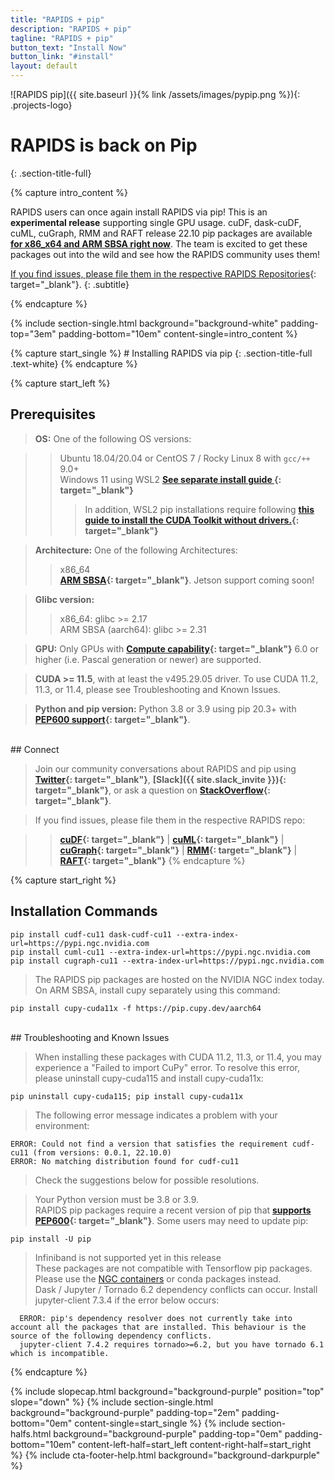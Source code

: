 ```yaml
---
title: "RAPIDS + pip"
description: "RAPIDS + pip"
tagline: "RAPIDS + pip"
button_text: "Install Now"
button_link: "#install"
layout: default
---
```


![RAPIDS pip]({{ site.baseurl }}{% link /assets/images/pypip.png %}){: .projects-logo}


# RAPIDS is back on Pip
{: .section-title-full}

{% capture intro_content %}

RAPIDS users can once again install RAPIDS via pip!  This is an **experimental release** supporting single GPU usage.  cuDF, dask-cuDF, cuML, cuGraph, RMM and RAFT release 22.10 pip packages are available **[for x86_x64 and ARM SBSA right now](#install)**.  The team is excited to get these packages out into the wild and see how the RAPIDS community uses them!

[If you find issues, please file them in the respective RAPIDS Repositories](https://github.com/rapidsai){: target="_blank"}.
{: .subtitle}

{% endcapture %}

{% include section-single.html
    background="background-white"
    padding-top="3em" padding-bottom="10em"
    content-single=intro_content
%}

<div id="install"></div>
{% capture start_single %}
# Installing RAPIDS via pip
{: .section-title-full .text-white}
{% endcapture %}

{% capture start_left %}

## Prerequisites

> <i class="fas fa-desktop text-white"></i> **OS:** One of the following OS versions:

>> <i class="fa-brands fa-ubuntu text-white"></i> Ubuntu 18.04/20.04 or CentOS 7 / Rocky Linux 8 with <code>gcc/++</code> 9.0+  <br>
>> <i class="fas fa-desktop text-white"></i> Windows 11 using WSL2  **[See separate install guide <i class="fa fa-angle-double-right" aria-hidden="true"></i>](wsl2.html){: target="_blank"}** <br>
>>> <i class="fas fa-chevron-circle-right text-white"></i> In addition, WSL2 pip installations require following **[this guide to install the CUDA Toolkit without drivers.](https://docs.nvidia.com/cuda/wsl-user-guide/index.html#cuda-support-for-wsl2){: target="_blank"}**

> <i class="fas fa-microchip text-white"></i> **Architecture:** One of the following Architectures:<br>
>> <i class="fas fa-chevron-circle-right text-white"></i> x86_64 <br>
>> <i class="fas fa-chevron-circle-right text-white"></i> **[ARM SBSA](https://developer.arm.com/documentation/102378/0201/Armv8-x-A-and-the-SBSA){: target="_blank"}**.  Jetson support coming soon!

> <i class="fas fa-info-circle text-white"></i> **Glibc version:**  <br>
>> <i class="fas fa-chevron-circle-right text-white"></i> x86_64: glibc >= 2.17 <br>
>> <i class="fas fa-chevron-circle-right text-white"></i> ARM SBSA (aarch64): glibc >= 2.31

> <i class="fas fa-microchip text-white"></i> **GPU:** Only GPUs with **[Compute capability](https://developer.nvidia.com/cuda-gpus){: target="_blank"}** 6.0 or higher (i.e. Pascal generation or newer) are supported.

> <i class="fas fa-download text-white"></i> **CUDA >= 11.5**, with at least the v495.29.05 driver. To use CUDA 11.2, 11.3, or 11.4, please see Troubleshooting and Known Issues.

> <i class="fab fa-python text-white"></i> **Python and pip version:** Python 3.8 or 3.9 using pip 20.3+ with **[PEP600 support](https://peps.python.org/pep-0600/){: target="_blank"}**.

<br>
## <i class="far fa-comments text-white"></i> Connect

> Join our community conversations about RAPIDS and pip using **[Twitter](https://twitter.com/rapidsai){: target="_blank"}**, **[Slack]({{ site.slack_invite }}){: target="_blank"}**, or ask a question on **[StackOverflow](https://stackoverflow.com/tags/rapids){: target="_blank"}**.

> If you find issues, please file them in the respective RAPIDS repo:

>> **[cuDF](https://github.com/rapidsai/cudf/issues/new/choose ){: target="_blank"}** |
>> **[cuML](https://github.com/rapidsai/cuml/issues/new/choose ){: target="_blank"}** |
>> **[cuGraph](https://github.com/rapidsai/cugraph/issues/new/choose ){: target="_blank"}** |
>> **[RMM](https://github.com/rapidsai/rmm/issues/new/choose ){: target="_blank"}** |
>> **[RAFT](https://github.com/rapidsai/raft/issues/new/choose ){: target="_blank"}**
{% endcapture %}

{% capture start_right %}
## <i class="fad fa-terminal text-white"></i> Installation Commands


	pip install cudf-cu11 dask-cudf-cu11 --extra-index-url=https://pypi.ngc.nvidia.com
	pip install cuml-cu11 --extra-index-url=https://pypi.ngc.nvidia.com
	pip install cugraph-cu11 --extra-index-url=https://pypi.ngc.nvidia.com

> <i class="fas fa-info-circle text-white"></i> The RAPIDS pip packages are hosted on the NVIDIA NGC index today.  <br>
> <i class="fas fa-info-circle text-white"></i> On ARM SBSA, install cupy separately using this command:

	pip install cupy-cuda11x -f https://pip.cupy.dev/aarch64

<br>
## <i class="fa-solid fa-screwdriver-wrench text-white"></i> Troubleshooting and Known Issues

> <i class="fas fa-info-circle text-white"></i> When installing these packages with CUDA 11.2, 11.3, or 11.4, you may experience a "Failed to import CuPy" error. To resolve this error, please uninstall cupy-cuda115 and install cupy-cuda11x:

    pip uninstall cupy-cuda115; pip install cupy-cuda11x

> <i class="fas fa-info-circle text-white"></i> The following error message indicates a problem with your environment:

    ERROR: Could not find a version that satisfies the requirement cudf-cu11 (from versions: 0.0.1, 22.10.0)
    ERROR: No matching distribution found for cudf-cu11

> Check the suggestions below for possible resolutions.

> <i class="fas fa-chevron-circle-right text-white"></i> Your Python version must be 3.8 or 3.9. <br>
> <i class="fas fa-chevron-circle-right text-white"></i> RAPIDS pip packages require a recent version of pip that **[supports PEP600](https://peps.python.org/pep-0600/){: target="_blank"}**.  Some users may need to update pip:

	pip install -U pip

> <i class="fas fa-chevron-circle-right text-white"></i> Infiniband is not supported yet in this release <br>
> <i class="fas fa-chevron-circle-right text-white"></i> These packages are not compatible with Tensorflow pip packages. Please use the <a href="https://catalog.ngc.nvidia.com/orgs/nvidia/containers/tensorflow">NGC containers</a> or conda packages instead. <br>
> <i class="fas fa-chevron-circle-right text-white"></i> Dask / Jupyter / Tornado 6.2 dependency conflicts can occur. Install jupyter-client 7.3.4 if the error below occurs:

      ERROR: pip's dependency resolver does not currently take into account all the packages that are installed. This behaviour is the source of the following dependency conflicts.
      jupyter-client 7.4.2 requires tornado>=6.2, but you have tornado 6.1 which is incompatible.


{% endcapture %}

{% include slopecap.html
    background="background-purple"
    position="top"
    slope="down"
%}
{% include section-single.html
    background="background-purple"
    padding-top="2em" padding-bottom="0em"
    content-single=start_single
%}
{% include section-halfs.html
    background="background-purple"
    padding-top="0em" padding-bottom="10em"
    content-left-half=start_left
    content-right-half=start_right
%}
{% include cta-footer-help.html
   background="background-darkpurple"
%}
